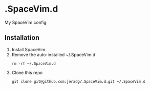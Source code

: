 # .SpaceVim.d

My SpaceVim config

## Installation

1. Install SpaceVim
2. Remove the auto-installed ~/.SpaceVim.d
    ```
    rm -rf ~/.SpaceVim.d
    ```
3. Clone this repo
    ```
    git clone git@github.com:jeradg/.SpaceVim.d.git ~/.SpaceVim.d
    ```
